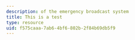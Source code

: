 ```yaml
---
description: of the emergency broadcast system
title: This is a test
type: resource
uid: f575caaa-7ab6-4bf6-802b-2f84b69db5f9
---
```


